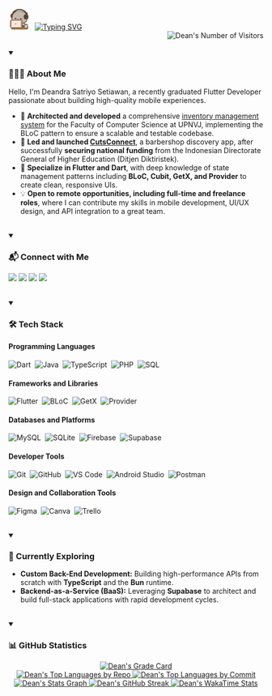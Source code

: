 <div>
  <div>
    <img alt="Greetings" src="goma_likes_programming.gif" width="40"/> &nbsp
    <a href="https://git.io/typing-svg"><img src="https://readme-typing-svg.demolab.com?font=Lato&weight=500&pause=1000&color=9CCFD8&vCenter=true&width=300&height=30&lines=Hello%2C+My+Name+is+Dean" alt="Typing SVG"  /></a>
  </div>
  <div>
    <img alt="Dean's Number of Visitors" src="https://komarev.com/ghpvc/?username=deandrasatriyosetiawan&color=9CCFD8&label=Number+of+Visitors" align="right"/> <br><br>
  </div>
</div>

<details open>
  <summary><h3>👨🏻‍💻 About Me</h3></summary>
  
  Hello, I'm Deandra Satriyo Setiawan, a recently graduated Flutter Developer passionate about building high-quality mobile experiences.
  
  * 📱 **Architected and developed** a comprehensive [inventory management system](https://www.linkedin.com/posts/deandrasatriyosetiawan_project-details-of-inventory-management-and-activity-7350184349541052417-nw3V?utm_source=share&utm_medium=member_desktop&rcm=ACoAAChSzvcBUEOOuPuJ2jKv6fRJEMGizVtCq64) for the Faculty of Computer Science at UPNVJ, implementing the BLoC pattern to ensure a scalable and testable codebase.
  * 🚀 **Led and launched [CutsConnect](https://play.google.com/store/apps/details?id=com.cutsconnect_team.cutsconnect)**, a barbershop discovery app, after successfully **securing national funding** from the Indonesian Directorate General of Higher Education (Ditjen Diktiristek).
  * 🌟 **Specialize in Flutter and Dart**, with deep knowledge of state management patterns including **BLoC, Cubit, GetX, and Provider** to create clean, responsive UIs.
  * 💡 **Open to remote opportunities, including full-time and freelance roles**, where I can contribute my skills in mobile development, UI/UX design, and API integration to a great team.
</details>

<br>

<details open>
  <summary><h3>📬 Connect with Me</h3></summary>
  
  <p align="left">
    <a href="https://linkedin.com/in/deandrasatriyosetiawan"><img src="https://img.shields.io/badge/LinkedIn-0A66C2?style=flat&logo=linkedin&logoColor=white"/></a>
    <a href="mailto:deandrasatriyosetiawan@gmail.com"><img src="https://img.shields.io/badge/Gmail-EA4335?style=flat&logo=gmail&logoColor=white"/></a>
    <a href="https://behance.net/deandrasetiawa"><img src="https://img.shields.io/badge/Behance-1769FF?style=flat&logo=behance&logoColor=white"/></a>
    <a href="https://dribbble.com/deandra_satriyo"><img src="https://img.shields.io/badge/Dribbble-EA4C89?style=flat&logo=dribbble&logoColor=white"/></a>
  </p>
</details>

<br>

<details open>
  <summary><h3>🛠️ Tech Stack</h3></summary>

  <h4>Programming Languages</h4>
  
  ![Dart](https://img.shields.io/badge/Dart-0175C2?style=flat&logo=dart&logoColor=FFFFFF)&nbsp;
  ![Java](https://img.shields.io/badge/Java-007396?style=flat&logo=java&logoColor=FFFFFF)&nbsp;
  ![TypeScript](https://img.shields.io/badge/TypeScript-3178C6?style=flat&logo=typescript&logoColor=FFFFFF)&nbsp;
  ![PHP](https://img.shields.io/badge/PHP-777BB4?style=flat&logo=php&logoColor=FFFFFF)&nbsp;
  ![SQL](https://img.shields.io/badge/SQL-5CAADC?style=flat&logo=sql&logoColor=FFFFFF)&nbsp;

  <h4>Frameworks and Libraries</h4>
  
  ![Flutter](https://img.shields.io/badge/Flutter-027DFD?style=flat&logo=flutter&logoColor=FFFFFF)&nbsp;
  ![BLoC](https://img.shields.io/badge/BLoC-00D3B9?style=flat&logo=bloc&logoColor=FFFFFF)&nbsp;
  ![GetX](https://img.shields.io/badge/GetX-8A2BE2?style=flat&logo=getx&logoColor=FFFFFF)&nbsp;
  ![Provider](https://img.shields.io/badge/Provider-0553B1?style=flat&logo=provider&logoColor=FFFFFF)&nbsp;

  <h4>Databases and Platforms</h4>
  
  ![MySQL](https://img.shields.io/badge/MySQL-4479A1?style=flat&logo=mysql&logoColor=FFFFFF)&nbsp;
  ![SQLite](https://img.shields.io/badge/SQLite-003B57?style=flat&logo=sqlite&logoColor=FFFFFF)&nbsp;
  ![Firebase](https://img.shields.io/badge/Firebase-DD2C00?style=flat&logo=firebase&logoColor=FFFFFF)&nbsp;
  ![Supabase](https://img.shields.io/badge/Supabase-3FCF8E?style=flat&logo=supabase&logoColor=FFFFFF)&nbsp;

  <h4>Developer Tools</h4>
  
  ![Git](https://img.shields.io/badge/Git-F05032?style=flat&logo=git&logoColor=FFFFFF)&nbsp;
  ![GitHub](https://img.shields.io/badge/GitHub-181717?style=flat&logo=github&logoColor=FFFFFF)&nbsp;
  ![VS Code](https://img.shields.io/badge/VS%20Code-0098FF?style=flat&logo=visual-studio-code&logoColor=FFFFFF)&nbsp;
  ![Android Studio](https://img.shields.io/badge/Android%20Studio-4FAF53?style=flat&logo=androidstudio&logoColor=FFFFFF)&nbsp;
  ![Postman](https://img.shields.io/badge/Postman-FF6C37?style=flat&logo=postman&logoColor=FFFFFF)&nbsp;

  <h4>Design and Collaboration Tools</h4>
  
  ![Figma](https://img.shields.io/badge/Figma-A259FF?style=flat&logo=figma&logoColor=FFFFFF)&nbsp;
  ![Canva](https://img.shields.io/badge/Canva-00C4CC?style=flat&logo=canva&logoColor=FFFFFF)&nbsp;
  ![Trello](https://img.shields.io/badge/Trello-0052CC?style=flat&logo=trello&logoColor=FFFFFF)&nbsp;

</details>

<br>

<details open>
  <summary><h3>🌱 Currently Exploring</h3></summary>
  
  * **Custom Back-End Development:** Building high-performance APIs from scratch with **TypeScript** and the **Bun** runtime.
  * **Backend-as-a-Service (BaaS):** Leveraging **Supabase** to architect and build full-stack applications with rapid development cycles.
</details>

<br>

<details open>
  <summary><h3>📊 GitHub Statistics</h3></summary>

  <p align="center">
    <a href="https://github.com/deandrasatriyosetiawan">
      <img alt="Dean's Grade Card" src="https://github-readme-stats.vercel.app/api?username=deandrasatriyosetiawan&include_all_commits=true&show_icons=true&theme=rose_pine&hide_border=true"/>
      <br>
      <img alt="Dean's Top Languages by Repo" src="http://github-profile-summary-cards.vercel.app/api/cards/repos-per-language?username=deandrasatriyosetiawan&theme=rose_pine"/>
      <img alt="Dean's Top Languages by Commit" src="http://github-profile-summary-cards.vercel.app/api/cards/most-commit-language?username=deandrasatriyosetiawan&theme=rose_pine"/>
      <img alt="Dean's Stats Graph" width="750" src="http://github-profile-summary-cards.vercel.app/api/cards/profile-details?username=deandrasatriyosetiawan&theme=rose_pine"/>
      <img alt="Dean's GitHub Streak" width="750" src="https://streak-stats.demolab.com/?user=deandrasatriyosetiawan&theme=rose_pine&hide_border=true"/>
      <img alt="Dean's WakaTime Stats" width="750" src="https://github-readme-stats.vercel.app/api/wakatime?username=deandrasatriyo&layout=compact&theme=rose_pine&hide_border=true"/>
    </a>
  </p>
</details>
